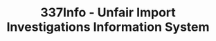 ---
layout: default
bigquery: https://console.cloud.google.com/bigquery?p=patents-public-data&d=usitc_investigations&page=dataset&project=sheets-management-319211
citation: US International Trade Commission 337Info Unfair Import Investigations Information
  System
contributors: US International Trade Comission
cost: None
description: US International Trade Commission 337Info Unfair Import Investigations
  Information System contains data on investigations done under Section 337. Section
  337 declares the infringement of certain statutory intellectual property rights
  and other forms of unfair competition in import trade to be unlawful practices.
  Most Section 337 investigations involve allegations of patent or registered trademark
  infringement.
documentation: FAQ and tutorial available on the site
last_edit: 04/08/2022, 16:00:12
location: https://pubapps2.usitc.gov/337external/
maintained_by: US International Trade Comission
schema_fields:
- aljAssigned
- investigationType
- copyrightNumbers
- docketNo
- teoIdIssueDate
- dateComplaintFiled
- dateCreated
- currentStatus
- finalIdOnViolationDue
- internalRemand
- scheduledStartDateEvidHear
- investigationTermDate
- gcAttorney
- startDateMarkmanHearing
- teoProceedingInvolved
- title
- currentActiveALJ
- patentNumber
- endDateMarkmanHearing
- teoIdDueDate
- markmanHearing
- investigationNo
- actualEndDateEvidHear
- id
- publication_number
- patentNumbers
- htsNumbers
- trademarkNumbers
- issueDateOtherNonFinal
- finalDetNoViolation
- finalDetViolation
- invUnfairAct
- ouiiAttorney
- respondent
- targetDate
- finalIdOnViolationIssue
- lastUpdated
- actualStartDateEvidHear
- scheduledEndDateEvidHear
- teoReliefGranted
- ouiiParticipation
- cafcAppeals
- dateOfPublicationFrNotice
- complainant
shortname: unfair_import_investigations
tags:
- import
- legal
- trade
timeframe: 2008-2021 (prior to 2008 downloadable as a JSON file)
title: 337Info - Unfair Import Investigations Information System
uuid: 2721f5ec-e599-4890-9265-9706719fc71e
---
